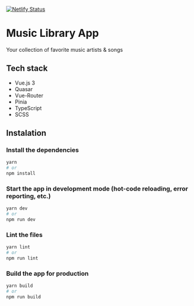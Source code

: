 [![Netlify Status](https://api.netlify.com/api/v1/badges/fec4f768-a711-4ed2-b3f7-91c751ab2374/deploy-status)](https://quasar-music-library.netlify.app/#/)

# Music Library App

Your collection of favorite music artists & songs

## Tech stack
- Vue.js 3
- Quasar
- Vue-Router
- Pinia
- TypeScript
- SCSS

## Instalation

### Install the dependencies
```bash
yarn
# or
npm install
```

### Start the app in development mode (hot-code reloading, error reporting, etc.)
```bash
yarn dev
# or
npm run dev
```

### Lint the files
```bash
yarn lint
# or
npm run lint
```

### Build the app for production
```bash
yarn build
# or
npm run build
```
